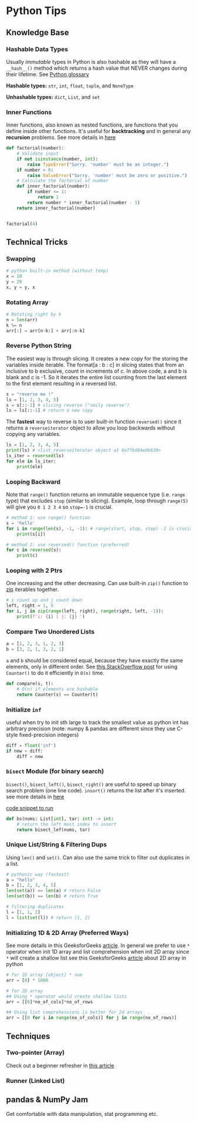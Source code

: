 # Python Tips

## Knowledge Base
### Hashable Data Types
Usually *immutable* types in Python is also hashable as they will have a `__hash__()` method which
returns a hash value that NEVER changes during their lifetime. See [Python glossary](https://docs.python.org/3.8/glossary.html)

**Hashable types:** `str`, `int`, `float`, `tuple`, and `NoneType`

**Unhashable types:** `dict`, `List`, and `set`

### Inner Functions
Inner functions, also known as nested functions, are functions that you define inside other functions. It's useful for **backtracking** and in general any **recursion** problems. See more details in [here](https://realpython.com/inner-functions-what-are-they-good-for/)
```python
def factorial(number):
    # Validate input
    if not isinstance(number, int):
        raise TypeError("Sorry. 'number' must be an integer.")
    if number < 0:
        raise ValueError("Sorry. 'number' must be zero or positive.")
    # Calculate the factorial of number
    def inner_factorial(number):
        if number <= 1:
            return 1
        return number * inner_factorial(number - 1)
    return inner_factorial(number)


factorial(4)
```


## Technical Tricks
### Swapping
```python
# python built-in method (without temp)
x = 10
y = 20
x, y = y, x
```

### Rotating Array
```python
# Rotating right by k
n = len(arr)
k %= n
arr[:] = arr[n-k:] + arr[:n-k]
```

### Reverse Python String
The easiest way is through slicing. It creates a new copy for the storing the variables inside iterable. The format[a : b : c] in slicing states that from an inclusive to b exclusive, count in increments of c. In above code, a and b is blank and c is -1. So it iterates the entire list counting from the last element to the first element resulting in a reversed list.
```python
s = "reverse me !"
ls = [1, 2, 3, 4, 5] 
s = s[::-1] # slicing reverse ("smily reverse")
ls = ls[::-1] # return a new copy
```

The **fastest** way to reverse is to user built-in function `reversed()` since it returns a `reverseiterator` object to allow you loop backwards without copying any variables.
```python
ls = [1, 2, 3, 4, 5]
print(ls) # <list_reverseiterator object at 0x7fbd84e0b630>
ls_iter = reversed(ls)
for ele in ls_iter:
    print(ele)
```


### Looping Backward
Note that `range()` function returns an immutable sequence type (i.e. `range` type) that excludes `stop` (similar to slicing).
Example, loop through `range(5)` will give you `0 1 2 3 4` so `stop=-1` is crucial.
```python
# method 1: use range() function
s = 'hello'
for i in range(len(s), -1, -1): # range(start, stop, step) -1 is crucial
    print(s[i])

# method 2: use reversed() function (preferred)
for c in reversed(s):
    print(c)
```

### Looping with 2 Ptrs
One increasing and the other decreasing. Can use built-in `zip()` function to [zip](https://docs.python.org/3/library/functions.html#zip) iterables together.
```python
# i count up and j count down
left, right = 1, 5
for i, j in zip(range(left, right), range(right, left, -1)):
    print(f'i: {i} | j: {j} ')
```

### Compare Two Unordered Lists
```python
a = [1, 2, 3, 1, 2, 3]
b = [3, 2, 1, 3, 2, 1]
```
`a` and `b` should be considered equal, because they have exactly the same elements, only in different order.
See [this StackOverflow post](https://stackoverflow.com/questions/7828867/how-to-efficiently-compare-two-unordered-lists-not-sets-in-python) for using `Counter()` to do it efficiently in `O(n)` time.

```python
def compare(s, t):
    # O(n) if elements are hashable
    return Counter(s) == Counter(t)
```

### Initialize `inf`
useful when try to init sth large to track the smallest value as python int has arbitrary precision (note: numpy & pandas are different since
they use C-style fixed-precision integers)
```python
diff = float('inf')
if new < diff:
    diff = new
```

### `bisect` Module (for binary search)
`bisect()`, `bisect_left()`, `bisect_right()` are useful to speed up binary search problem (one line code). `insort()` returns the list
after it's inserted. see more details in [here](https://www.geeksforgeeks.org/bisect-algorithm-functions-in-python/)

[code snippet to run](../snpts/bsct.py)
```python
def bs(nums: List[int], tar: int) -> int:
    # return the left most index to insert
    return bisect_lef(nums, tar)
```

### Unique List/String & Filtering Dups
Using `len()` and `set()`. Can also use the same trick to filter out duplicates in a list.
```python
# pythonic way (fastest)
a = "hello"
b = [1, 2, 3, 4, 5]
len(set(a)) == len(a) # return False
len(set(b)) == len(b) # return True

# filtering duplicates
l = [1, 1, 2]
l = list(set(l)) # return [1, 2]
```

### Initializing 1D & 2D Array (Preferred Ways)
See more details in this GeeksforGeeks [article](https://www.geeksforgeeks.org/python-which-is-faster-to-initialize-lists/).
In general we prefer to use `*` operator when init 1D array and list comprehension when init 2D array since `*` will create a shallow list see this
GeeksforGeeks [article](https://www.geeksforgeeks.org/python-using-2d-arrays-lists-the-right-way/) about 2D array in python
```python
# for 1D array [object] * num
arr = [0] * 1000

# for 2D array
## Using * operator would create shallow lists
arr = [[0]*no_of_cols]*no_of_rows

## Using list comprehensions is better for 2d arrays
arr = [[0 for i in range(no_of_cols)] for j in range(no_of_rows)]
```

## Techniques
### Two-pointer (Array)
Check out a beginner refresher in [this article](https://medium.com/swlh/two-pointer-technique-solving-array-problems-at-light-speed-56a77ee83d16)

### Runner (Linked List)


## pandas & NumPy Jam
Get comfortable with data manipulation, stat programming etc.
